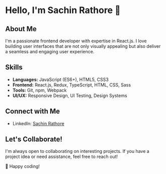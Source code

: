 # Hello, I'm Sachin Rathore 👋

## About Me
I'm a passionate frontend developer with expertise in React.js. I love building user interfaces that are not only visually appealing but also deliver a seamless and engaging user experience.

## Skills
- **Languages:** JavaScript (ES6+), HTML5, CSS3
- **Frontend:** React.js, Redux, TypeScript, HTML, CSS, Sass
- **Tools:** Git, npm, Webpack
- **UI/UX:** Responsive Design, UI Testing, Design Systems

## Connect with Me
- LinkedIn: [Sachin Rathore](https://www.linkedin.com/in/sachin-rathore-642400113?utm_source=share&utm_campaign=share_via&utm_content=profile&utm_medium=android_app)


## Let's Collaborate!
I'm always open to collaborating on interesting projects. If you have a project idea or need assistance, feel free to reach out!

🚀 Happy coding!
